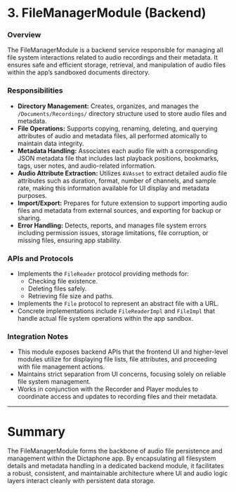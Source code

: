# 3. FileManagerModule (Backend)

### Overview

The FileManagerModule is a backend service responsible for managing all file system interactions related to audio recordings and their metadata. It ensures safe and efficient storage, retrieval, and manipulation of audio files within the app’s sandboxed documents directory.

### Responsibilities

- **Directory Management:** Creates, organizes, and manages the `/Documents/Recordings/` directory structure used to store audio files and metadata.
- **File Operations:** Supports copying, renaming, deleting, and querying attributes of audio and metadata files, all performed atomically to maintain data integrity.
- **Metadata Handling:** Associates each audio file with a corresponding JSON metadata file that includes last playback positions, bookmarks, tags, user notes, and audio-related information.
- **Audio Attribute Extraction:** Utilizes `AVAsset` to extract detailed audio file attributes such as duration, format, number of channels, and sample rate, making this information available for UI display and metadata purposes.
- **Import/Export:** Prepares for future extension to support importing audio files and metadata from external sources, and exporting for backup or sharing.
- **Error Handling:** Detects, reports, and manages file system errors including permission issues, storage limitations, file corruption, or missing files, ensuring app stability.

### APIs and Protocols

- Implements the `FileReader` protocol providing methods for:
  - Checking file existence.
  - Deleting files safely.
  - Retrieving file size and paths.
- Implements the `File` protocol to represent an abstract file with a URL.
- Concrete implementations include `FileReaderImpl` and `FileImpl` that handle actual file system operations within the app sandbox.

### Integration Notes

- This module exposes backend APIs that the frontend UI and higher-level modules utilize for displaying file lists, file attributes, and proceeding with file management actions.
- Maintains strict separation from UI concerns, focusing solely on reliable file system management.
- Works in conjunction with the Recorder and Player modules to coordinate access and updates to recording files and their metadata.

---

# Summary

The FileManagerModule forms the backbone of audio file persistence and management within the Dictaphone app. By encapsulating all filesystem details and metadata handling in a dedicated backend module, it facilitates a robust, consistent, and maintainable architecture where UI and audio logic layers interact cleanly with persistent data storage.